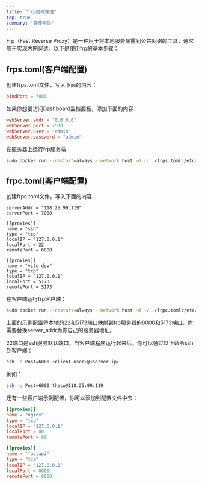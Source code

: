 ```yaml
---
title: "frp内网穿透"
top: true
summary: "管理密码"
---
```


Frp（Fast Reverse Proxy）是一种用于将本地服务暴露到公共网络的工具，通常用于实现内网穿透。以下是使用frp的基本步骤：

## frps.toml(客户端配置)

创建frps.toml文件，写入下面的内容：

```toml
bindPort = 7000
```

如果你想要访问Dashboard监控面板，添加下面的内容：

```toml
webServer.addr = "0.0.0.0"
webServer.port = 7500
webServer.user = "admin"
webServer.password = "admin"
```

在服务器上运行frp服务端：

```bash
sudo docker run --restart=always --network host -d -v ./frps.toml:/etc/frp/frps.toml --name frps snowdreamtech/frps
```

## frpc.toml(客户端配置)

创建frpc.toml文件，写入下面的内容：

```
serverAddr = "118.25.99.119"
serverPort = 7000

[[proxies]]
name = "ssh"
type = "tcp"
localIP = "127.0.0.1"
localPort = 22
remotePort = 6000

[[proxies]]
name = "vite-dev"
type = "tcp"
localIP = "127.0.0.1"
localPort = 5173
remotePort = 5173
```

在客户端运行frp客户端：

```bash
sudo docker run --restart=always --network host -d -v ./frpc.toml:/etc/frp/frpc.toml --name frpc snowdreamtech/frpc
```

上面的示例配置将本地的22和5173端口映射到frp服务器的6000和5173端口。你需要替换server_addr为你自己的服务器地址。

22端口是ssh服务默认端口，当客户端程序运行起来后，你可以通过以下命令ssh到客户端：

```bash
ssh -o Post=6000 <client-user>@<server-ip>
```

例如：

```bash
ssh -o Post=6000 thecw@118.25.99.119
```

还有一些客户端示例配置，你可以添加到配置文件中去：

```toml
[[proxies]]
name = "nginx"
type = "tcp"
localIP = "127.0.0.1"
localPort = 80
remotePort = 80

[[proxies]]
name = "fastapi"
type = "tcp"
localIP = "127.0.0.1"
localPort = 8000
remotePort = 8000
```
